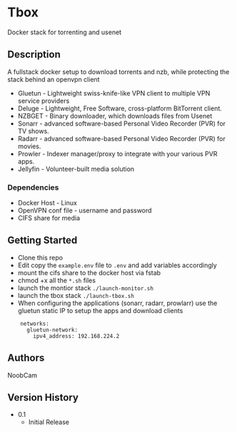 # Tbox

Docker stack for torrenting and usenet

## Description

A fullstack docker setup to download torrents and nzb, while protecting the stack behind an openvpn client

* Gluetun - Lightweight swiss-knife-like VPN client to multiple VPN service providers
* Deluge -  Lightweight, Free Software, cross-platform BitTorrent client.
* NZBGET - Binary downloader, which downloads files from Usenet 
* Sonarr - advanced software-based Personal Video Recorder (PVR) for TV shows.
* Radarr - advanced software-based Personal Video Recorder (PVR) for movies.
* Prowler - Indexer manager/proxy to integrate with your various PVR apps.
* Jellyfin - Volunteer-built media solution

### Dependencies

* Docker Host - Linux
* OpenVPN conf file - username and password
* CIFS share for media

## Getting Started

* Clone this repo
* Edit copy the ```example.env``` file to ```.env``` and add variables accordingly
* mount the cifs share to the docker host via fstab
* chmod +x all the ```*.sh``` files
* launch the montior stack  ```./launch-monitor.sh```
* launch the tbox stack ```./launch-tbox.sh```
* When configuring the applications (sonarr, radarr, prowlarr) use the gluetun static IP to setup the apps and download clients
```
    networks:
      gluetun-network:
        ipv4_address: 192.168.224.2
```

## Authors

NoobCam

## Version History

* 0.1
    * Initial Release

